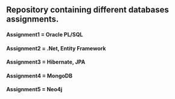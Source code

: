 ## Repository containing different databases assignments.

#### Assignment1 = Oracle PL/SQL 

#### Assignment2 = .Net, Entity Framework

#### Assignment3 = Hibernate, JPA

#### Assignment4 = MongoDB

#### Assignment5 = Neo4j
